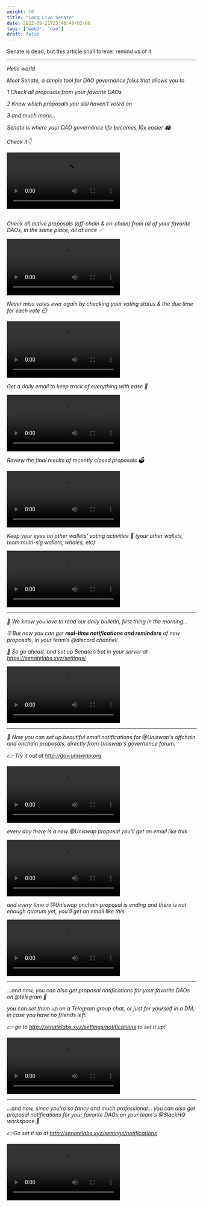 ```yaml
---
weight: 10
title: "Long Live Senate"
date: 2022-09-21T23:46:40+03:00
tags: ["web3", "dao"]
draft: false
---
```


Senate is dead, but this article shall forever remind us of it

---

_Hello world_

_Meet Senate, a simple tool for DAO governance folks that allows you to_

_1 Check all proposals from your favorite DAOs_

_2 Know which proposals you still haven't voted on_

_3 and much more..._

_Senate is where your DAO governance life becomes 10x easier 🏟️_

_Check it👇_

![](videos/senate_1.mp4)

##

_Check all active proposals (off-chain & on-chain) from all of your favorite DAOs, in the same place, all at once ✅_

![](videos/senate_2.mp4)

_Never miss votes ever again by checking your voting status & the due time for each vote ⏲️_

![](videos/senate_3.mp4)

_Get a daily email to keep track of everything with ease 📨_

![](videos/senate_4.mp4)

_Review the final results of recently closed proposals 🗳️_

![](videos/senate_5.mp4)

_Keep your eyes on other wallets' voting activities 🧐 (your other wallets, team multi-sig wallets, whales, etc)_

![](videos/senate_6.mp4)

---

_💌 We know you love to read our daily bulletin, first thing in the morning..._

_⏰ But now you can get **real-time notifications and reminders** of new proposals, in your team’s @discord channel!_

_🤖 So go ahead, and set up Senate’s bot in your server at https://senatelabs.xyz/settings/_

![](videos/senate_7.mp4)

---

_🚨 Now you can set up beautiful email notifications for @Uniswap's offchain and onchain proposals, directly from Uniswap's governance forum._

_👉 Try it out at http://gov.uniswap.org_

![](videos/senate_8.mp4)

_every day there is a new @Uniswap proposal you'll get an email like this_

![](videos/senate_9.mp4)

_and every time a @Uniswap onchain proposal is ending and there is not enough quorum yet, you'll get an email like this_

![](videos/senate_10.mp4)

---

_...and now, you can also get proposal notifications for your favorite DAOs on @telegram 🎉_

_you can set them up on a Telegram group chat, or just for yourself in a DM, in case you have no friends left._

_👉 go to http://senatelabs.xyz/settings/notifications to set it up!_

![](videos/senate_11.mp4)

---

_...and now, since you're so fancy and much professional... you can also get proposal notifications for your favorite DAOs on your team's @SlackHQ workspace.🎉_

_👉Go set it up at http://senatelabs.xyz/settings/notifications_

![](videos/senate_12.mp4)

